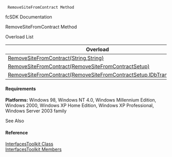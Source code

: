 ﻿     RemoveSiteFromContract Method                                                   

fcSDK Documentation

RemoveSiteFromContract Method

Overload List

| Overload | Description |
| --- | --- |
| [RemoveSiteFromContract(String,String)](FChoice.Toolkits.Clarify~FChoice.Toolkits.Clarify.Interfaces.InterfacesToolkit~RemoveSiteFromContract(String,String).md) |   |
| [RemoveSiteFromContract(RemoveSiteFromContractSetup)](FChoice.Toolkits.Clarify~FChoice.Toolkits.Clarify.Interfaces.InterfacesToolkit~RemoveSiteFromContract(RemoveSiteFromContractSetup).md) |   |
| [RemoveSiteFromContract(RemoveSiteFromContractSetup,IDbTransaction)](FChoice.Toolkits.Clarify~FChoice.Toolkits.Clarify.Interfaces.InterfacesToolkit~RemoveSiteFromContract(RemoveSiteFromContractSetup,IDbTransaction).md) |   |

#### Requirements

**Platforms:** Windows 98, Windows NT 4.0, Windows Millennium Edition, Windows 2000, Windows XP Home Edition, Windows XP Professional, Windows Server 2003 family

See Also

#### Reference

[InterfacesToolkit Class](FChoice.Toolkits.Clarify~FChoice.Toolkits.Clarify.Interfaces.InterfacesToolkit.md)  
[InterfacesToolkit Members](FChoice.Toolkits.Clarify~FChoice.Toolkits.Clarify.Interfaces.InterfacesToolkit_members.md)